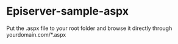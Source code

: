 # Episerver-sample-aspx

Put the .aspx file to your root folder and browse it directly through yourdomain.com/*.aspx
